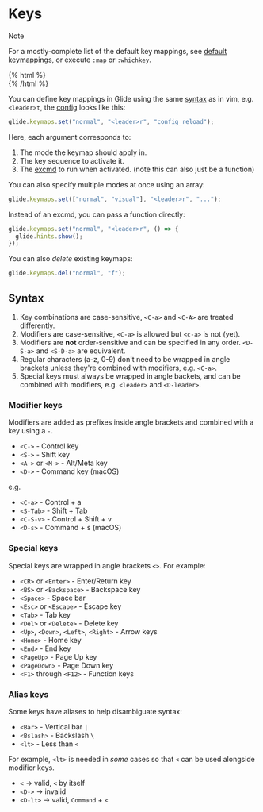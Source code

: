 # Keys

> [!NOTE]
> For a mostly-complete list of the default key mappings, see [default keymappings](./index.md#default-keymappings), or execute `:map` or `:whichkey`.

{% html %}
<br>
{% /html %}

You can define key mappings in Glide using the same [syntax](#syntax) as in vim, e.g. `<leader>t`, the [config](config.md) looks like this:

```typescript
glide.keymaps.set("normal", "<leader>r", "config_reload");
```

Here, each argument corresponds to:

1. The mode the keymap should apply in.
2. The key sequence to activate it.
3. The [excmd](ex-commands.md) to run when activated. (note this can also just be a function)

You can also specify multiple modes at once using an array:

```typescript
glide.keymaps.set(["normal", "visual"], "<leader>r", "...");
```

Instead of an excmd, you can pass a function directly:

```typescript
glide.keymaps.set("normal", "<leader>r", () => {
  glide.hints.show();
});
```

You can also *delete* existing keymaps:

```typescript
glide.keymaps.del("normal", "f");
```

## Syntax

1. Key combinations are case-sensitive, `<C-a>` and `<C-A>` are treated differently.
2. Modifiers are case-sensitive, `<C-a>` is allowed but `<c-a>` is not (yet).
3. Modifiers are **not** order-sensitive and can be specified in any order. `<D-S-a>` and `<S-D-a>` are equivalent.
4. Regular characters (a-z, 0-9) don't need to be wrapped in angle brackets unless they're combined with modifiers, e.g. `<C-a>`.
5. Special keys must always be wrapped in angle backets, and can be combined with modifiers, e.g. `<leader>` and `<D-leader>`.

### Modifier keys

Modifiers are added as prefixes inside angle brackets and combined with a key using a `-`.

- `<C->` - Control key
- `<S->` - Shift key
- `<A->` or `<M->` - Alt/Meta key
- `<D->` - Command key (macOS)

e.g.

- `<C-a>` - Control + a
- `<S-Tab>` - Shift + Tab
- `<C-S-v>` - Control + Shift + v
- `<D-s>` - Command + s (macOS)

### Special keys

Special keys are wrapped in angle brackets `<>`. For example:

- `<CR>` or `<Enter>` - Enter/Return key
- `<BS>` or `<Backspace>` - Backspace key
- `<Space>` - Space bar
- `<Esc>` or `<Escape>` - Escape key
- `<Tab>` - Tab key
- `<Del>` or `<Delete>` - Delete key
- `<Up>`, `<Down>`, `<Left>`, `<Right>` - Arrow keys
- `<Home>` - Home key
- `<End>` - End key
- `<PageUp>` - Page Up key
- `<PageDown>` - Page Down key
- `<F1>` through `<F12>` - Function keys

### Alias keys

Some keys have aliases to help disambiguate syntax:

- `<Bar>` - Vertical bar `|`
- `<Bslash>` - Backslash `\`
- `<lt>` - Less than `<`

For example, `<lt>` is needed in _some_ cases so that `<` can be used alongside modifier keys.

- `<` -> valid, `<` by itself
- `<D->` -> invalid
- `<D-lt>` -> valid, `Command` + `<`
